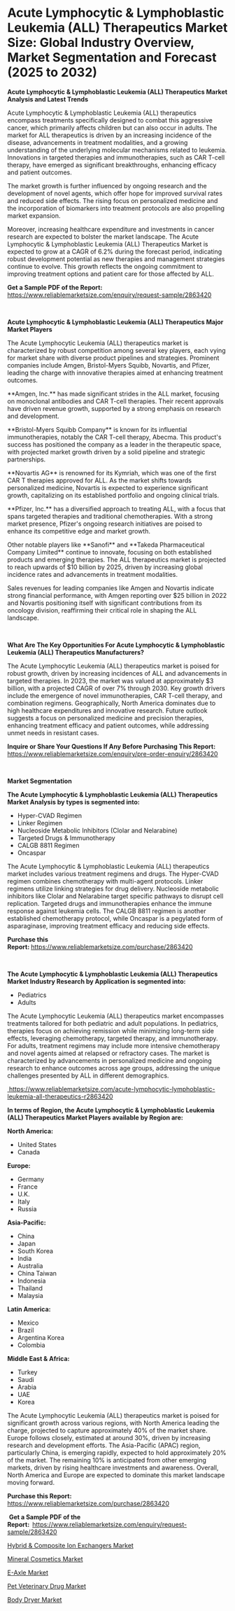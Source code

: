 <p><h1>Acute Lymphocytic & Lymphoblastic Leukemia (ALL) Therapeutics Market Size: Global Industry Overview, Market Segmentation and Forecast (2025 to 2032)</h1></p><p><strong>Acute Lymphocytic & Lymphoblastic Leukemia (ALL) Therapeutics Market Analysis and Latest Trends</strong></p>
<p><p>Acute Lymphocytic & Lymphoblastic Leukemia (ALL) therapeutics encompass treatments specifically designed to combat this aggressive cancer, which primarily affects children but can also occur in adults. The market for ALL therapeutics is driven by an increasing incidence of the disease, advancements in treatment modalities, and a growing understanding of the underlying molecular mechanisms related to leukemia. Innovations in targeted therapies and immunotherapies, such as CAR T-cell therapy, have emerged as significant breakthroughs, enhancing efficacy and patient outcomes.</p><p>The market growth is further influenced by ongoing research and the development of novel agents, which offer hope for improved survival rates and reduced side effects. The rising focus on personalized medicine and the incorporation of biomarkers into treatment protocols are also propelling market expansion. </p><p>Moreover, increasing healthcare expenditure and investments in cancer research are expected to bolster the market landscape. The Acute Lymphocytic & Lymphoblastic Leukemia (ALL) Therapeutics Market is expected to grow at a CAGR of 6.2% during the forecast period, indicating robust development potential as new therapies and management strategies continue to evolve. This growth reflects the ongoing commitment to improving treatment options and patient care for those affected by ALL.</p></p>
<p><strong>Get a Sample PDF of the Report:&nbsp;</strong> <a href="https://www.reliablemarketsize.com/enquiry/request-sample/2863420?utm_campaign=1943&utm_medium=2&utm_source=Github&utm_content=ia&utm_term=12032025&utm_id=acute-lymphocytic-lymphoblastic-leukemia-all-therapeutics">https://www.reliablemarketsize.com/enquiry/request-sample/2863420</a></p>
<p>&nbsp;</p>
<p><strong>Acute Lymphocytic & Lymphoblastic Leukemia (ALL) Therapeutics Major Market Players</strong></p>
<p><p>The Acute Lymphocytic Leukemia (ALL) therapeutics market is characterized by robust competition among several key players, each vying for market share with diverse product pipelines and strategies. Prominent companies include Amgen, Bristol-Myers Squibb, Novartis, and Pfizer, leading the charge with innovative therapies aimed at enhancing treatment outcomes.</p><p>**Amgen, Inc.** has made significant strides in the ALL market, focusing on monoclonal antibodies and CAR T-cell therapies. Their recent approvals have driven revenue growth, supported by a strong emphasis on research and development.</p><p>**Bristol-Myers Squibb Company** is known for its influential immunotherapies, notably the CAR T-cell therapy, Abecma. This product's success has positioned the company as a leader in the therapeutic space, with projected market growth driven by a solid pipeline and strategic partnerships.</p><p>**Novartis AG** is renowned for its Kymriah, which was one of the first CAR T therapies approved for ALL. As the market shifts towards personalized medicine, Novartis is expected to experience significant growth, capitalizing on its established portfolio and ongoing clinical trials.</p><p>**Pfizer, Inc.** has a diversified approach to treating ALL, with a focus that spans targeted therapies and traditional chemotherapies. With a strong market presence, Pfizer's ongoing research initiatives are poised to enhance its competitive edge and market growth.</p><p>Other notable players like **Sanofi** and **Takeda Pharmaceutical Company Limited** continue to innovate, focusing on both established products and emerging therapies. The ALL therapeutics market is projected to reach upwards of $10 billion by 2025, driven by increasing global incidence rates and advancements in treatment modalities. </p><p>Sales revenues for leading companies like Amgen and Novartis indicate strong financial performance, with Amgen reporting over $25 billion in 2022 and Novartis positioning itself with significant contributions from its oncology division, reaffirming their critical role in shaping the ALL landscape.</p></p>
<p>&nbsp;</p>
<p><strong>What Are The Key Opportunities For Acute Lymphocytic & Lymphoblastic Leukemia (ALL) Therapeutics Manufacturers?</strong></p>
<p><p>The Acute Lymphocytic Leukemia (ALL) therapeutics market is poised for robust growth, driven by increasing incidences of ALL and advancements in targeted therapies. In 2023, the market was valued at approximately $3 billion, with a projected CAGR of over 7% through 2030. Key growth drivers include the emergence of novel immunotherapies, CAR T-cell therapy, and combination regimens. Geographically, North America dominates due to high healthcare expenditures and innovative research. Future outlook suggests a focus on personalized medicine and precision therapies, enhancing treatment efficacy and patient outcomes, while addressing unmet needs in resistant cases.</p></p>
<p><strong>Inquire or Share Your Questions If Any Before Purchasing This Report:</strong> <a href="https://www.reliablemarketsize.com/enquiry/pre-order-enquiry/2863420?utm_campaign=1943&utm_medium=2&utm_source=Github&utm_content=ia&utm_term=12032025&utm_id=acute-lymphocytic-lymphoblastic-leukemia-all-therapeutics">https://www.reliablemarketsize.com/enquiry/pre-order-enquiry/2863420</a></p>
<p>&nbsp;</p>
<p><strong>Market Segmentation</strong></p>
<p><strong>The Acute Lymphocytic & Lymphoblastic Leukemia (ALL) Therapeutics Market Analysis by types is segmented into:</strong></p>
<p><ul><li>Hyper-CVAD Regimen</li><li>Linker Regimen</li><li>Nucleoside Metabolic Inhibitors (Clolar and Nelarabine)</li><li>Targeted Drugs & Immunotherapy</li><li>CALGB 8811 Regimen</li><li>Oncaspar</li></ul></p>
<p><p>The Acute Lymphocytic & Lymphoblastic Leukemia (ALL) therapeutics market includes various treatment regimens and drugs. The Hyper-CVAD regimen combines chemotherapy with multi-agent protocols. Linker regimens utilize linking strategies for drug delivery. Nucleoside metabolic inhibitors like Clolar and Nelarabine target specific pathways to disrupt cell replication. Targeted drugs and immunotherapies enhance the immune response against leukemia cells. The CALGB 8811 regimen is another established chemotherapy protocol, while Oncaspar is a pegylated form of asparaginase, improving treatment efficacy and reducing side effects.</p></p>
<p><strong>Purchase this Report:&nbsp;</strong><a href="https://www.reliablemarketsize.com/purchase/2863420?utm_campaign=1943&utm_medium=2&utm_source=Github&utm_content=ia&utm_term=12032025&utm_id=acute-lymphocytic-lymphoblastic-leukemia-all-therapeutics">https://www.reliablemarketsize.com/purchase/2863420</a></p>
<p>&nbsp;</p>
<p><strong>The Acute Lymphocytic & Lymphoblastic Leukemia (ALL) Therapeutics Market Industry Research by Application is segmented into:</strong></p>
<p><ul><li>Pediatrics</li><li>Adults</li></ul></p>
<p><p>The Acute Lymphocytic Leukemia (ALL) therapeutics market encompasses treatments tailored for both pediatric and adult populations. In pediatrics, therapies focus on achieving remission while minimizing long-term side effects, leveraging chemotherapy, targeted therapy, and immunotherapy. For adults, treatment regimens may include more intensive chemotherapy and novel agents aimed at relapsed or refractory cases. The market is characterized by advancements in personalized medicine and ongoing research to enhance outcomes across age groups, addressing the unique challenges presented by ALL in different demographics.</p></p>
<p><a href="https://www.reliablemarketsize.com/acute-lymphocytic-lymphoblastic-leukemia-all-therapeutics-r2863420?utm_campaign=1943&utm_medium=2&utm_source=Github&utm_content=ia&utm_term=12032025&utm_id=acute-lymphocytic-lymphoblastic-leukemia-all-therapeutics">&nbsp;https://www.reliablemarketsize.com/acute-lymphocytic-lymphoblastic-leukemia-all-therapeutics-r2863420</a></p>
<p><strong>In terms of Region, the Acute Lymphocytic & Lymphoblastic Leukemia (ALL) Therapeutics Market Players available by Region are:</strong></p>
<p>
    <p> <strong> North America: </strong>
        <ul>
            <li>United States</li>
            <li>Canada</li>
        </ul>
        </p> 
    <p> <strong> Europe: </strong>
        <ul>
            <li>Germany</li>
            <li>France</li>
            <li>U.K.</li>
            <li>Italy</li>
            <li>Russia</li>
        </ul>
        </p> 
    <p> <strong> Asia-Pacific: </strong>
        <ul>
            <li>China</li>
            <li>Japan</li>
            <li>South Korea</li>
            <li>India</li>
            <li>Australia</li>
            <li>China Taiwan</li>
            <li>Indonesia</li>
            <li>Thailand</li>
            <li>Malaysia</li>
        </ul>
        </p> 
    <p> <strong> Latin America: </strong>
        <ul>
            <li>Mexico</li>
            <li>Brazil</li>
            <li>Argentina Korea</li>
            <li>Colombia</li>
        </ul>
        </p> 
    <p> <strong> Middle East & Africa: </strong>
        <ul>
            <li>Turkey</li>
            <li>Saudi</li>
            <li>Arabia</li>
            <li>UAE</li>
            <li>Korea</li>
        </ul>
    </p>
    </p>
<p><p>The Acute Lymphocytic Leukemia (ALL) therapeutics market is poised for significant growth across various regions, with North America leading the charge, projected to capture approximately 40% of the market share. Europe follows closely, estimated at around 30%, driven by increasing research and development efforts. The Asia-Pacific (APAC) region, particularly China, is emerging rapidly, expected to hold approximately 20% of the market. The remaining 10% is anticipated from other emerging markets, driven by rising healthcare investments and awareness. Overall, North America and Europe are expected to dominate this market landscape moving forward.</p></p>
<p><strong>Purchase this Report: </strong><a href="https://www.reliablemarketsize.com/purchase/2863420?utm_campaign=1943&utm_medium=2&utm_source=Github&utm_content=ia&utm_term=12032025&utm_id=acute-lymphocytic-lymphoblastic-leukemia-all-therapeutics">https://www.reliablemarketsize.com/purchase/2863420</a></p>
<p>&nbsp;<strong>Get a Sample PDF of the Report:&nbsp;&nbsp;</strong><a href="https://www.reliablemarketsize.com/enquiry/request-sample/2863420?utm_campaign=1943&utm_medium=2&utm_source=Github&utm_content=ia&utm_term=12032025&utm_id=acute-lymphocytic-lymphoblastic-leukemia-all-therapeutics">https://www.reliablemarketsize.com/enquiry/request-sample/2863420</a></p>
<p><strong></strong></p>
<p><p><a href="https://github.com/bordzjisela/Market-Research-Report-List-1/blob/main/hybrid-composite-ion-exchangers-market.md?utm_campaign=1943&utm_medium=2&utm_source=Github&utm_content=ia&utm_term=12032025&utm_id=acute-lymphocytic-lymphoblastic-leukemia-all-therapeutics">Hybrid & Composite Ion Exchangers Market</a></p><p><a href="https://github.com/nikkoureta1y/Market-Research-Report-List-1/blob/main/mineral-cosmetics-market.md?utm_campaign=1943&utm_medium=2&utm_source=Github&utm_content=ia&utm_term=12032025&utm_id=acute-lymphocytic-lymphoblastic-leukemia-all-therapeutics">Mineral Cosmetics Market</a></p><p><a href="https://github.com/stvnpukaj10/Market-Research-Report-List-1/blob/main/e-axle-market.md?utm_campaign=1943&utm_medium=2&utm_source=Github&utm_content=ia&utm_term=12032025&utm_id=acute-lymphocytic-lymphoblastic-leukemia-all-therapeutics">E-Axle Market</a></p><p><a href="https://github.com/sakourkishev/Market-Research-Report-List-1/blob/main/pet-veterinary-drug-market.md?utm_campaign=1943&utm_medium=2&utm_source=Github&utm_content=ia&utm_term=12032025&utm_id=acute-lymphocytic-lymphoblastic-leukemia-all-therapeutics">Pet Veterinary Drug Market</a></p><p><a href="https://github.com/bloggglazaie/Market-Research-Report-List-1/blob/main/body-dryer-market.md?utm_campaign=1943&utm_medium=2&utm_source=Github&utm_content=ia&utm_term=12032025&utm_id=acute-lymphocytic-lymphoblastic-leukemia-all-therapeutics">Body Dryer Market</a></p></p>